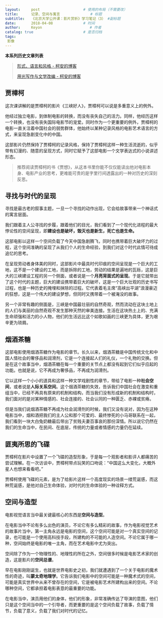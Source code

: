 ```yaml
---
layout:     post                    # 使用的布局（不需要改）
title:      记录、空间与寓言              # 标题 
subtitle:   《北京大学公开课：影片赏析》学习笔记（3） #副标题
date:       2018-04-08              # 时间
author:     Keyon                      # 作者
catalog: true                       # 是否归档
tags:
 影像
---
```


**本系列历史文章列表**

> [形式、语言和风格 - 柯安的博客](https://keanchen.github.io/2018/03/24/movies1-2018/)
> 
> [用光写作与文学改编 - 柯安的博客](https://keanchen.github.io/2018/03/29/movies2-2018/)


## 贾樟柯
这次课讲解的是贾樟柯的影片《三峡好人》，贾樟柯可以说是多重意义上的例外。

他经过独立电影，到体制电影的转换，而没有丧失自己的活力。同样，他经历这样一个转换，也没有丧失国际电影节的宠爱。同时作为一个更重要的例外，贾樟柯的电影一直关注着中国社会的弱势群体，他始终以某种记录风格的电影艺术语言的方式，来呈现急剧变化中的中国。

这部影片仍然保持了贾樟柯的记录风格，保持了贾樟柯这样一种生活流逝的，似乎带有幻漫的、随意的呈现方式，同时它赋予了这部电影一个文学表达式的小说讲述形态。

> 推荐阅读贾樟柯的书《贾想》，从这本书里你能不仅仅能读出他对电影本身、电影产业的思考，更难能可贵的是字里行间透露出的一种对历史的深刻反思。

## 寻找与时代的呈现
寻找是最古老的叙事主题，一旦一个寻找的动作出现，它会给故事带来一个神话式的寓言层面。

我们跟着主人公寻找的步履，跟着他们的目光，我们看到了一个现代化进程的最大悖论性的空间呈现，即**建设也是破坏，毁灭也是新生，死亡也是生命。**

这部电影以这样一个空间负载了今天中国急剧腾飞，同时也携带着巨大破坏力的过程，这个空间准确的呈现了从我们个人的生命经验，到我们对这个时代此情可待成追忆的思考。

在呈现劳动者身体美的同时，这部影片中最具时代印痕的空间呈现是一个巨大的工地，这不是一个建设的工地，而是拆除的工地，劳动的结果是遍地的瓦砾，这是巨大的三峡建设工程的另一个侧面，或者说是一个**月亮背面式的呈现**。于是它就带出了这个时代的主题，巨大的建设携带着巨大的破坏，这是一个巨大壮观的历史书写过程，也是一种历史的掩埋和抹除的过程。它代表着毛主席“高峡出平湖”浪漫豪迈的狂想，这是一个伟大的建设梦想，但同时又携带着一个被淹没的故事。

另一个非常有趣的侧面是，三峡是中国最壮丽的自然奇观，然而流动在这块土地上的人们与美丽的自然奇观不发生那种天然的审美连接。生活在这块热土上的、充满生命顽强和活力的小人物，他们的生活远比这个如歌如画的三峡更为具体，更为艰辛更为琐屑。

## 烟酒茶糖
这部电影使用烟酒茶糖作为电影的章节。长久以来，烟酒茶糖是中国传统文化和中国人情社会的奢侈品和润滑剂，它是一个连接起人们的礼仪，一个礼物的交换。但是在这个故事当中，烟酒茶糖在每一个重要的关节点上都没有起到它们似乎应起的功能。也就是说，它不再成为奢侈品，不再成为润滑剂。

它以这样一个小小的道具和这样一种文学戏剧性的章节，带给了电影一种**社会空间**，或者说是**人际关系空间**。这个烟酒茶糖的失效，告诉我们中国社会在激变和重组当中，已经不再具有原来的机制和结构，而当我们没有形成新的机制和结构时，我们面对的是对某种情感的、社会连接的、社会认同的一种匮乏、赤裸或贫瘠。

但是当我们说烟酒茶糖不再成为社会润滑剂的时候，我们又没有说对，因为在这种电影当中，烟和酒把我们的主人公和那个可爱的、最终惨死的小马哥联系在一起，我们看到一块大白兔奶糖最后带出了贫贱夫妻百事哀的那份深情。所以说它仍然在我们的生命当中，在民间、在底层，传统的力量或者情感的力量仍在延续。

## 匪夷所思的飞碟
贾樟柯在影片中设置了一个飞碟的造型形象，于是每一个观影者和影评人都痛苦的尝试理解。在一次访谈中，贾樟柯带点玩笑的口吻说：“中国这么大变化，大概外星人也想来看看吧。”

贾樟柯使用飞碟的元素，是为了给影片这样一个高度现实的场景一缕荒诞感，而这种荒诞感，是他对自己生命体验，对时代的生命体验的一种诠释方式。

## 空间与造型
电影视觉语言当中最关键最核心的东西是**空间与造型**。

在电影当中不论有多么出色的演员，不论它有多么精彩的故事，作为电影视觉艺术的故事片当中，第一主角永远是电影的空间，这个空间可能是对一个真实空间的记录，也可能是一个使用高科技手段，所建构的不可能的人造空间。不论它属于哪一种，空间始终是电影的唯一主角，而在艺术电影中尤为突出。

空间除了作为一个物理性的、地理性的所在之外，空间很多时候是电影艺术家的创造，这是影片的**空间总谱**。

早在电影刚刚诞生，也就是世界电影史之初，我们就遭遇到了一个关于电影的魔术性的奇迹，叫**蒙太奇地理学**。它告诉我们电影中的空间可能是一种魔术式的空间，可能是真实世界中从来不曾存在的空间，它是被电影艺术所建构出来的空间。不论哪种空间，它都承担着电影表意的最重要的功能。

在电影当中，演员用他们的身体，他们的形象，非常准确传达了导演的意图，他们只是这个空间当中的一个引导者，而更重要的是这个空间负载了故事，负载了情节，负载了意义，负载了我们对时代的记忆。